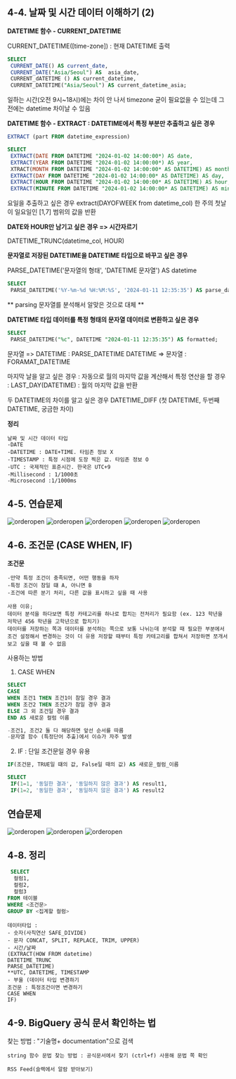  ## 4-4. 날짜 및 시간 데이터 이해하기 (2)
**DATETIME 함수 - CURRENT_DATETIME**

CURRENT_DATETIME([time-zone]) : 현재 DATETIME 출력

 ```sql
SELECT 
  CURRENT_DATE() AS current_date,
  CURRENT_DATE("Asia/Seoul") AS  asia_date,
  CURRENT_dATETIME () AS current_datetime,  
  CURRENT_DATETIME("Asia/Seoul") AS current_datetime_asia;
 `````
일하는 시간(오전 9시~18시)에는 차이 안 나서 timezone 굳이 필요없을 수 있는데 그 전에는 datetime 차이날 수 있음

**DATETIME 함수 - EXTRACT : DATETIME에서 특정 부분만 추출하고 싶은 경우**
```sql
EXTRACT (part FROM datetime_expression)

SELECT
 EXTRACT(DATE FROM DATETIME "2024-01-02 14:00:00*) AS date, 
 EXTRACT(YEAR FROM DATETIME "2024-01-02 14:00:00*) AS year,
 XTRACT(MONTH FROM DATETIME "2024-01-02 14:00:00* AS DATETIME) AS month, 
 EXTRACT(DAY FROM DATETIME "2024-01-02 14:00:00* AS DATETIME) AS day, 
 EXTRACT(HOUR FROM DATETIME "2024-01-02 14:00:00* AS DATETIME) AS hour, 
 EXTRACT(MINUTE FROM DATETIME "2024-01-02 14:00:00* AS DATETIME) AS minute,
`````
요일을 추출하고 싶은 경우 extract(DAYOFWEEK from datetime_col) 한 주의 첫날이 일요일인 [1,7] 범위의 값을 반환 

**DATE와 HOUR만 남기고 싶은 경우 => 시간자르기**

DATETIME_TRUNC(datetime_col, HOUR)

**문자열로 저장된 DATETIME을 DATETIME 타입으로 바꾸고 싶은 경우**

PARSE_DATETIME('문자열의 형태', 'DATETIME 문자열') AS datetime

```sql
SELECT
 PARSE_DATETIME('%Y-%m-%d %H:%M:%S', '2024-01-11 12:35:35') AS parse_datetime;
```
** parsing 문자열를 분석해서 알맞은 것으로 대체 ** 

**DATETIME 타입 데이터를 특정 형태의 문자열 데이터로 변환하고 싶은 경우**
```sql
SELECT
 PARSE_DATETIME("%c", DATETIME "2024-01-11 12:35:35") AS formatted;
```
문자열 => DATETIME : PARSE_DATETIME
DATETIME => 문자열 : FORAMAT_DATETIME

마지막 날을 알고 싶은 경우 : 자동으로 월의 마지막 값을 계산해서 특정 연산을 할 경우 : LAST_DAY(DATETIME) : 월의 마지막 값을 반환

두 DATETIME의 차이를 알고 싶은 경우
DATETIME_DIFF (첫 DATETIME, 두번째 DATETIME, 궁금한 차이)

**정리**
~~~
날짜 및 시간 데이터 타입
-DATE
-DATETIME : DATE+TIME. 타임존 정보 X
-TIMESTAMP : 특정 시점에 도장 찍은 값. 타임존 정보 O
-UTC : 국제적인 표준시간. 한국은 UTC+9
-Millisecond : 1/1000초
-Microsecond :1/1000ms
~~~

 ## 4-5. 연습문제
![orderopen](../img/5-1.png)
![orderopen](../img/5-2.png)
![orderopen](../img/5-3.png)
![orderopen](../img/5-4.png)
![orderopen](../img/5-5.png)

 ## 4-6. 조건문 (CASE WHEN, IF)
 **조건문**
 ~~~
 -만약 특정 조건이 충족되면, 어떤 행동을 하자 
 -특정 조건이 참일 떄 A, 아니면 B
 -조건에 따른 분기 처리, 다른 값을 표시하고 싶을 때 사용

 사용 이유;
 데이터 분석을 하다보면 특정 카테고리를 하나로 합치는 전처리가 필요함 (ex. 123 학년을 저학년 456 학년을 고학년으로 합치기)
 데이터를 저장하는 쪽과 데이터를 분석하는 쪽으로 보통 나뉘는데 분석할 때 필요한 부분에서 조건 설정해서 변경하는 것이 더 유용 저장할 때부터 특정 카테고리를 합쳐서 저장하면 쪼개서 보고 싶을 때 볼 수 없음
 ~~~

 사용하는 방법
 1) CASE WHEN
 ```sql
SELECT
 CASE
 WHEN 조건1 THEN 조건1이 참일 경우 결과
 WHEN 조건2 THEN 조건2가 참일 경우 결과
 ELSE 그 외 조건일 경우 결과
END AS 새로운 컬럼 이름

-조건1, 조건2 둘 다 해당하면 앞선 순서를 따름
-문자열 함수 (특정단어 추출)에서 이슈가 자주 발생
```

2) IF : 단일 조건문일 경우 유용
```sql
IF(조건문, TRUE일 떄의 값, False일 때의 값) AS 새로운_컬럼_이름

SELECT
 IF(1=1, '동일한 결과', '동일하지 않은 결과') AS result1,
 IF(1=2, '동일한 결과', '동일하지 않은 결과') AS result2
```
 ## 연습문제
![orderopen](../img/5-6.png)
![orderopen](../img/5-7.png)
![orderopen](../img/5-8.png)
## 4-8. 정리
```sql
 SELECT
  컬럼1,
  컬럼2,
  컬럼3
FROM 테이블
WHERE <조건문>
GROUP BY <집계할 컬럼>
```
~~~
데이터타입 : 
- 숫자(사칙연산 SAFE_DIVIDE)
- 문자 CONCAT, SPLIT, REPLACE, TRIM, UPPER)
- 시간/날짜 
(EXTRACT(HOW FROM datetime)
DATETIME_TRUNC
PARSE_DATETIME)
**UTC, DATETIME, TIMESTAMP
- 부울 (데이터 타입 변경하기 
조건문 : 특정조건이면 변경하기
CASE WHEN
IF)
~~~

## 4-9. BigQuery 공식 문서 확인하는 법
찾는 방법 : "기술명+ documentation"으로 검색

~~~
string 함수 문법 찾는 방법 : 공식문서에서 찾기 (ctrl+f) 사용해 문법 쪽 확인

RSS Feed(슬랙에서 알람 받아보기)
~~~
